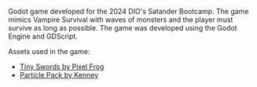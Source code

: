 Godot game developed for the 2024 DIO's Satander Bootcamp. The game mimics Vampire Survival with waves of monsters and the player must survive as long as possible. The game was developed using the Godot Engine and GDScript.

Assets used in the game:
 - [Tiny Swords by Pixel Frog](https://pixelfrog-assets.itch.io/tiny-swords)
 - [Particle Pack by Kenney](https://kenney.nl/assets/particle-pack)